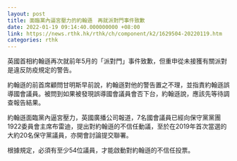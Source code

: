 ```yaml
---
layout: post
title: 面臨黨內逼宮壓力的約翰遜　再就派對門事件致歉　
date: 2022-01-19 09:14:40.000000000 +08:00
link: https://news.rthk.hk/rthk/ch/component/k2/1629504-20220119.htm
categories: rthk
---
```


英國首相約翰遜再次就前年5月的「派對門」事件致歉，但重申從未接獲有關派對是違反防疫規定的警告。

約翰遜的前首席顧問甘明斯早前說，約翰遜對他的警告置之不理，並指責約翰遜誤導國會議員。被問到如果被發現誤導國會議員會否下台，約翰遜說，應該先等待調查報告結果。

約翰遜面臨黨內逼宮壓力，英國廣播公司報道，7名國會議員已經向保守黨黨團1922委員會主席布雷迪，提出對約翰遜的不信任動議，至於在2019年首次當選的大約20名保守黨議員，亦開會討論提交聯署。

根據規定，必須有至少54位議員，才能啟動對約翰遜的不信任投票。
